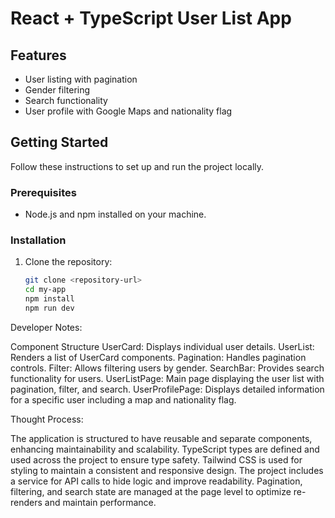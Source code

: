 # React + TypeScript User List App

## Features

- User listing with pagination
- Gender filtering
- Search functionality
- User profile with Google Maps and nationality flag

## Getting Started

Follow these instructions to set up and run the project locally.

### Prerequisites

- Node.js and npm installed on your machine.

### Installation

1. Clone the repository:

   ```bash
   git clone <repository-url>
   cd my-app
   npm install
   npm run dev
   ```

Developer Notes:

Component Structure
UserCard: Displays individual user details.
UserList: Renders a list of UserCard components.
Pagination: Handles pagination controls.
Filter: Allows filtering users by gender.
SearchBar: Provides search functionality for users.
UserListPage: Main page displaying the user list with pagination, filter, and search.
UserProfilePage: Displays detailed information for a specific user including a map and nationality flag.

Thought Process:

The application is structured to have reusable and separate components, enhancing maintainability and scalability.
TypeScript types are defined and used across the project to ensure type safety.
Tailwind CSS is used for styling to maintain a consistent and responsive design.
The project includes a service for API calls to hide logic and improve readability.
Pagination, filtering, and search state are managed at the page level to optimize re-renders and maintain performance.
